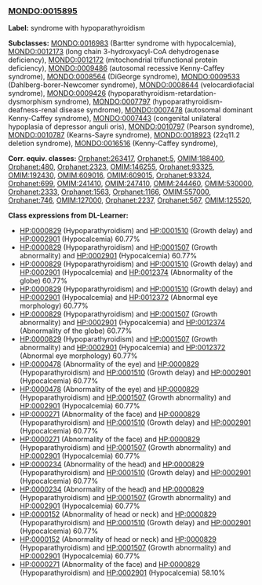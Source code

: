 
### [MONDO:0015895](http://purl.obolibrary.org/obo/MONDO_0015895)
**Label:** syndrome with hypoparathyroidism

**Subclasses:** [MONDO:0016983](http://purl.obolibrary.org/obo/MONDO_0016983) (Bartter syndrome with hypocalcemia), [MONDO:0012173](http://purl.obolibrary.org/obo/MONDO_0012173) (long chain 3-hydroxyacyl-CoA dehydrogenase deficiency), [MONDO:0012172](http://purl.obolibrary.org/obo/MONDO_0012172) (mitochondrial trifunctional protein deficiency), [MONDO:0009486](http://purl.obolibrary.org/obo/MONDO_0009486) (autosomal recessive Kenny-Caffey syndrome), [MONDO:0008564](http://purl.obolibrary.org/obo/MONDO_0008564) (DiGeorge syndrome), [MONDO:0009533](http://purl.obolibrary.org/obo/MONDO_0009533) (Dahlberg-borer-Newcomer syndrome), [MONDO:0008644](http://purl.obolibrary.org/obo/MONDO_0008644) (velocardiofacial syndrome), [MONDO:0009426](http://purl.obolibrary.org/obo/MONDO_0009426) (hypoparathyroidism-retardation-dysmorphism syndrome), [MONDO:0007797](http://purl.obolibrary.org/obo/MONDO_0007797) (hypoparathyroidism-deafness-renal disease syndrome), [MONDO:0007478](http://purl.obolibrary.org/obo/MONDO_0007478) (autosomal dominant Kenny-Caffey syndrome), [MONDO:0007443](http://purl.obolibrary.org/obo/MONDO_0007443) (congenital unilateral hypoplasia of depressor anguli oris), [MONDO:0010797](http://purl.obolibrary.org/obo/MONDO_0010797) (Pearson syndrome), [MONDO:0010787](http://purl.obolibrary.org/obo/MONDO_0010787) (Kearns-Sayre syndrome), [MONDO:0018923](http://purl.obolibrary.org/obo/MONDO_0018923) (22q11.2 deletion syndrome), [MONDO:0016516](http://purl.obolibrary.org/obo/MONDO_0016516) (Kenny-Caffey syndrome), 

**Corr. equiv. classes:** [Orphanet:263417](http://www.orpha.net/ORDO/Orphanet_263417), [Orphanet:5](http://www.orpha.net/ORDO/Orphanet_5), [OMIM:188400](http://purl.obolibrary.org/obo/OMIM_188400), [Orphanet:480](http://www.orpha.net/ORDO/Orphanet_480), [Orphanet:2323](http://www.orpha.net/ORDO/Orphanet_2323), [OMIM:146255](http://purl.obolibrary.org/obo/OMIM_146255), [Orphanet:93325](http://www.orpha.net/ORDO/Orphanet_93325), [OMIM:192430](http://purl.obolibrary.org/obo/OMIM_192430), [OMIM:609016](http://purl.obolibrary.org/obo/OMIM_609016), [OMIM:609015](http://purl.obolibrary.org/obo/OMIM_609015), [Orphanet:93324](http://www.orpha.net/ORDO/Orphanet_93324), [Orphanet:699](http://www.orpha.net/ORDO/Orphanet_699), [OMIM:241410](http://purl.obolibrary.org/obo/OMIM_241410), [OMIM:247410](http://purl.obolibrary.org/obo/OMIM_247410), [OMIM:244460](http://purl.obolibrary.org/obo/OMIM_244460), [OMIM:530000](http://purl.obolibrary.org/obo/OMIM_530000), [Orphanet:2333](http://www.orpha.net/ORDO/Orphanet_2333), [Orphanet:1563](http://www.orpha.net/ORDO/Orphanet_1563), [Orphanet:1166](http://www.orpha.net/ORDO/Orphanet_1166), [OMIM:557000](http://purl.obolibrary.org/obo/OMIM_557000), [Orphanet:746](http://www.orpha.net/ORDO/Orphanet_746), [OMIM:127000](http://purl.obolibrary.org/obo/OMIM_127000), [Orphanet:2237](http://www.orpha.net/ORDO/Orphanet_2237), [Orphanet:567](http://www.orpha.net/ORDO/Orphanet_567), [OMIM:125520](http://purl.obolibrary.org/obo/OMIM_125520), 

**Class expressions from DL-Learner:**

- [HP:0000829](http://purl.obolibrary.org/obo/HP_0000829) (Hypoparathyroidism) and [HP:0001510](http://purl.obolibrary.org/obo/HP_0001510) (Growth delay) and [HP:0002901](http://purl.obolibrary.org/obo/HP_0002901) (Hypocalcemia) 60.77%
- [HP:0000829](http://purl.obolibrary.org/obo/HP_0000829) (Hypoparathyroidism) and [HP:0001507](http://purl.obolibrary.org/obo/HP_0001507) (Growth abnormality) and [HP:0002901](http://purl.obolibrary.org/obo/HP_0002901) (Hypocalcemia) 60.77%
- [HP:0000829](http://purl.obolibrary.org/obo/HP_0000829) (Hypoparathyroidism) and [HP:0001510](http://purl.obolibrary.org/obo/HP_0001510) (Growth delay) and [HP:0002901](http://purl.obolibrary.org/obo/HP_0002901) (Hypocalcemia) and [HP:0012374](http://purl.obolibrary.org/obo/HP_0012374) (Abnormality of the globe) 60.77%
- [HP:0000829](http://purl.obolibrary.org/obo/HP_0000829) (Hypoparathyroidism) and [HP:0001510](http://purl.obolibrary.org/obo/HP_0001510) (Growth delay) and [HP:0002901](http://purl.obolibrary.org/obo/HP_0002901) (Hypocalcemia) and [HP:0012372](http://purl.obolibrary.org/obo/HP_0012372) (Abnormal eye morphology) 60.77%
- [HP:0000829](http://purl.obolibrary.org/obo/HP_0000829) (Hypoparathyroidism) and [HP:0001507](http://purl.obolibrary.org/obo/HP_0001507) (Growth abnormality) and [HP:0002901](http://purl.obolibrary.org/obo/HP_0002901) (Hypocalcemia) and [HP:0012374](http://purl.obolibrary.org/obo/HP_0012374) (Abnormality of the globe) 60.77%
- [HP:0000829](http://purl.obolibrary.org/obo/HP_0000829) (Hypoparathyroidism) and [HP:0001507](http://purl.obolibrary.org/obo/HP_0001507) (Growth abnormality) and [HP:0002901](http://purl.obolibrary.org/obo/HP_0002901) (Hypocalcemia) and [HP:0012372](http://purl.obolibrary.org/obo/HP_0012372) (Abnormal eye morphology) 60.77%
- [HP:0000478](http://purl.obolibrary.org/obo/HP_0000478) (Abnormality of the eye) and [HP:0000829](http://purl.obolibrary.org/obo/HP_0000829) (Hypoparathyroidism) and [HP:0001510](http://purl.obolibrary.org/obo/HP_0001510) (Growth delay) and [HP:0002901](http://purl.obolibrary.org/obo/HP_0002901) (Hypocalcemia) 60.77%
- [HP:0000478](http://purl.obolibrary.org/obo/HP_0000478) (Abnormality of the eye) and [HP:0000829](http://purl.obolibrary.org/obo/HP_0000829) (Hypoparathyroidism) and [HP:0001507](http://purl.obolibrary.org/obo/HP_0001507) (Growth abnormality) and [HP:0002901](http://purl.obolibrary.org/obo/HP_0002901) (Hypocalcemia) 60.77%
- [HP:0000271](http://purl.obolibrary.org/obo/HP_0000271) (Abnormality of the face) and [HP:0000829](http://purl.obolibrary.org/obo/HP_0000829) (Hypoparathyroidism) and [HP:0001510](http://purl.obolibrary.org/obo/HP_0001510) (Growth delay) and [HP:0002901](http://purl.obolibrary.org/obo/HP_0002901) (Hypocalcemia) 60.77%
- [HP:0000271](http://purl.obolibrary.org/obo/HP_0000271) (Abnormality of the face) and [HP:0000829](http://purl.obolibrary.org/obo/HP_0000829) (Hypoparathyroidism) and [HP:0001507](http://purl.obolibrary.org/obo/HP_0001507) (Growth abnormality) and [HP:0002901](http://purl.obolibrary.org/obo/HP_0002901) (Hypocalcemia) 60.77%
- [HP:0000234](http://purl.obolibrary.org/obo/HP_0000234) (Abnormality of the head) and [HP:0000829](http://purl.obolibrary.org/obo/HP_0000829) (Hypoparathyroidism) and [HP:0001510](http://purl.obolibrary.org/obo/HP_0001510) (Growth delay) and [HP:0002901](http://purl.obolibrary.org/obo/HP_0002901) (Hypocalcemia) 60.77%
- [HP:0000234](http://purl.obolibrary.org/obo/HP_0000234) (Abnormality of the head) and [HP:0000829](http://purl.obolibrary.org/obo/HP_0000829) (Hypoparathyroidism) and [HP:0001507](http://purl.obolibrary.org/obo/HP_0001507) (Growth abnormality) and [HP:0002901](http://purl.obolibrary.org/obo/HP_0002901) (Hypocalcemia) 60.77%
- [HP:0000152](http://purl.obolibrary.org/obo/HP_0000152) (Abnormality of head or neck) and [HP:0000829](http://purl.obolibrary.org/obo/HP_0000829) (Hypoparathyroidism) and [HP:0001510](http://purl.obolibrary.org/obo/HP_0001510) (Growth delay) and [HP:0002901](http://purl.obolibrary.org/obo/HP_0002901) (Hypocalcemia) 60.77%
- [HP:0000152](http://purl.obolibrary.org/obo/HP_0000152) (Abnormality of head or neck) and [HP:0000829](http://purl.obolibrary.org/obo/HP_0000829) (Hypoparathyroidism) and [HP:0001507](http://purl.obolibrary.org/obo/HP_0001507) (Growth abnormality) and [HP:0002901](http://purl.obolibrary.org/obo/HP_0002901) (Hypocalcemia) 60.77%
- [HP:0000271](http://purl.obolibrary.org/obo/HP_0000271) (Abnormality of the face) and [HP:0000829](http://purl.obolibrary.org/obo/HP_0000829) (Hypoparathyroidism) and [HP:0002901](http://purl.obolibrary.org/obo/HP_0002901) (Hypocalcemia) 58.10%


